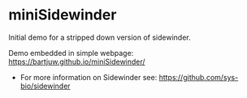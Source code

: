# miniSidewinder
Initial demo for a stripped down version of sidewinder.

Demo embedded in simple webpage: https://bartjuw.github.io/miniSidewinder/

- For more information on Sidewinder see: https://github.com/sys-bio/sidewinder
